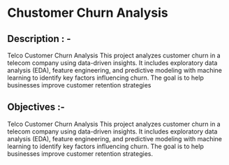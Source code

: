 # Chustomer Churn Analysis 

## Description : -
Telco Customer Churn Analysis This project analyzes customer churn in a telecom company using data-driven insights. It includes exploratory data analysis (EDA), feature engineering, and predictive modeling with machine learning to identify key factors influencing churn. The goal is to help businesses improve customer retention strategies

## Objectives :-
Telco Customer Churn Analysis This project analyzes customer churn in a telecom company using data-driven insights. It includes exploratory data analysis (EDA), 
feature engineering, and predictive modeling with machine learning to identify key factors influencing churn. The goal is to help businesses improve customer retention strategies. 

